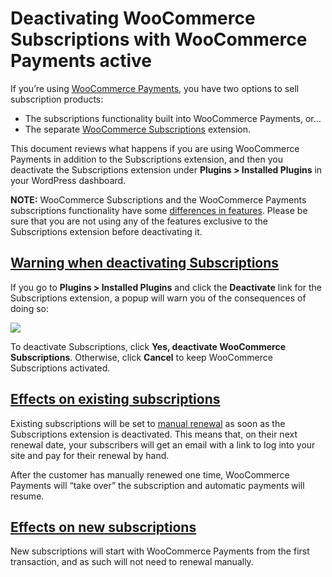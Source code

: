 # Deactivating WooCommerce Subscriptions with WooCommerce Payments active

If you’re using [WooCommerce Payments](https://woocommerce.com/document/payments/), you have two options to sell subscription products:

*   The subscriptions functionality built into WooCommerce Payments, or…
*   The separate [WooCommerce Subscriptions](https://woocommerce.com/products/woocommerce-subscriptions/) extension.

This document reviews what happens if you are using WooCommerce Payments in addition to the Subscriptions extension, and then you deactivate the Subscriptions extension under **Plugins > Installed Plugins** in your WordPress dashboard.

**NOTE:** WooCommerce Subscriptions and the WooCommerce Payments subscriptions functionality have some [differences in features](https://woocommerce.com/document/payments/subscriptions-basics/comparison/). Please be sure that you are not using any of the features exclusive to the Subscriptions extension before deactivating it.

## [Warning when deactivating Subscriptions](#warning)

If you go to **Plugins > Installed Plugins** and click the **Deactivate** link for the Subscriptions extension, a popup will warn you of the consequences of doing so:

![](https://woocommerce.com/wp-content/uploads/2022/12/Screenshot-taken-on-2022-12-09-at-19.37.40-UTC@2x.png)

To deactivate Subscriptions, click **Yes, deactivate WooCommerce Subscriptions**. Otherwise, click **Cancel** to keep WooCommerce Subscriptions activated.

## [Effects on existing subscriptions](#existing-subscriptions)

Existing subscriptions will be set to [manual renewal](https://woocommerce.com/document/subscriptions/renewal-process/#section-4) as soon as the Subscriptions extension is deactivated. This means that, on their next renewal date, your subscribers will get an email with a link to log into your site and pay for their renewal by hand.

After the customer has manually renewed one time, WooCommerce Payments will “take over” the subscription and automatic payments will resume.

## [Effects on new subscriptions](#new-subscriptions)

New subscriptions will start with WooCommerce Payments from the first transaction, and as such will not need to renewal manually.